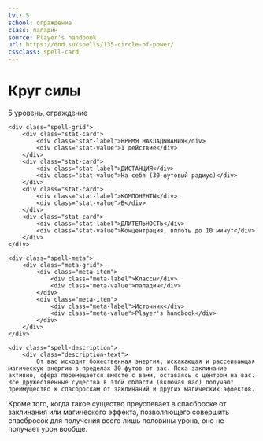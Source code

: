 ```yaml
---
lvl: 5
school: ограждение
class: паладин
source: Player's handbook
url: https://dnd.su/spells/135-circle-of-power/
cssclass: spell-card
---
```


<div class="spell-container">
    <div class="spell-header">
        <h1 class="spell-name">Круг силы</h1>
        <div class="spell-level">5 уровень, ограждение</div>
    </div>
    
    <div class="spell-grid">
        <div class="stat-card">
            <div class="stat-label">ВРЕМЯ НАКЛАДЫВАНИЯ</div>
            <div class="stat-value">1 действие</div>
        </div>
        <div class="stat-card">
            <div class="stat-label">ДИСТАНЦИЯ</div>
            <div class="stat-value">На себя (30-футовый радиус)</div>
        </div>
        <div class="stat-card">
            <div class="stat-label">КОМПОНЕНТЫ</div>
            <div class="stat-value">В</div>
        </div>
        <div class="stat-card">
            <div class="stat-label">ДЛИТЕЛЬНОСТЬ</div>
            <div class="stat-value">Концентрация, вплоть до 10 минут</div>
        </div>
    </div>
    
    <div class="spell-meta">
        <div class="meta-grid">
            <div class="meta-item">
                <div class="meta-label">Классы</div>
                <div class="meta-value">паладин</div>
            </div>
            <div class="meta-item">
                <div class="meta-label">Источник</div>
                <div class="meta-value">Player's handbook</div>
            </div>
        </div>
    </div>
    
    <div class="spell-description">
        <div class="description-text">
            От вас исходит божественная энергия, искажающая и рассеивающая магическую энергию в пределах 30 футов от вас. Пока заклинание активно, сфера перемещается вместе с вами, оставаясь с центром на вас. Все дружественные существа в этой области (включая вас) получают преимущество к спасброскам от заклинаний и других магических эффектов.
Кроме того, когда такое существо преуспевает в спасброске от заклинания или магического эффекта, позволяющего совершить спасбросок для получения всего лишь половины урона, оно не получает урон вообще.
        </div>
    </div>
</div>